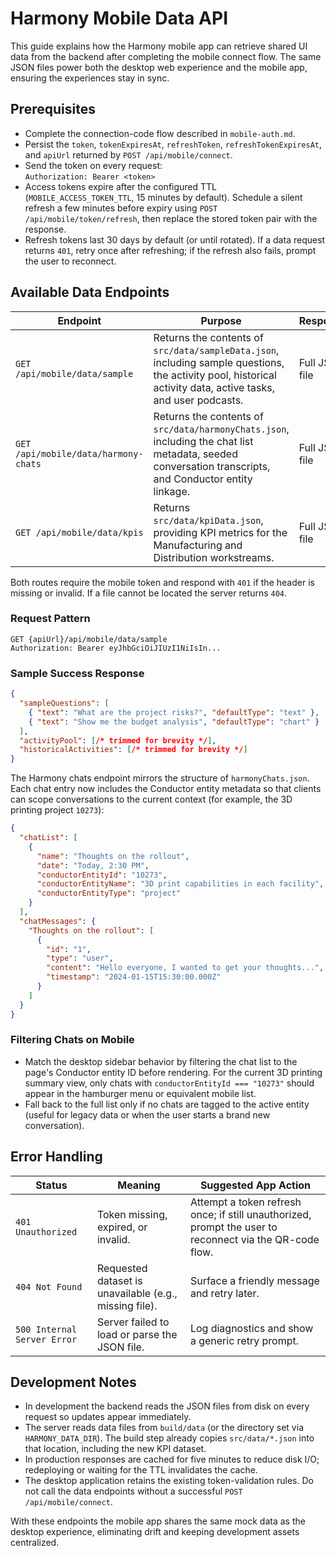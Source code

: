 # Harmony Mobile Data API

This guide explains how the Harmony mobile app can retrieve shared UI data from the backend after completing the mobile connect flow. The same JSON files power both the desktop web experience and the mobile app, ensuring the experiences stay in sync.

## Prerequisites

- Complete the connection-code flow described in `mobile-auth.md`.
- Persist the `token`, `tokenExpiresAt`, `refreshToken`, `refreshTokenExpiresAt`, and `apiUrl` returned by `POST /api/mobile/connect`.
- Send the token on every request:  
  `Authorization: Bearer <token>`
- Access tokens expire after the configured TTL (`MOBILE_ACCESS_TOKEN_TTL`, 15 minutes by default). Schedule a silent refresh a few minutes before expiry using `POST /api/mobile/token/refresh`, then replace the stored token pair with the response.
- Refresh tokens last 30 days by default (or until rotated). If a data request returns `401`, retry once after refreshing; if the refresh also fails, prompt the user to reconnect.

## Available Data Endpoints

| Endpoint | Purpose | Response |
| --- | --- | --- |
| `GET /api/mobile/data/sample` | Returns the contents of `src/data/sampleData.json`, including sample questions, the activity pool, historical activity data, active tasks, and user podcasts. | Full JSON file |
| `GET /api/mobile/data/harmony-chats` | Returns the contents of `src/data/harmonyChats.json`, including the chat list metadata, seeded conversation transcripts, and Conductor entity linkage. | Full JSON file |
| `GET /api/mobile/data/kpis` | Returns `src/data/kpiData.json`, providing KPI metrics for the Manufacturing and Distribution workstreams. | Full JSON file |

Both routes require the mobile token and respond with `401` if the header is missing or invalid. If a file cannot be located the server returns `404`.

### Request Pattern

```http
GET {apiUrl}/api/mobile/data/sample
Authorization: Bearer eyJhbGciOiJIUzI1NiIsIn...
```

### Sample Success Response

```json
{
  "sampleQuestions": [
    { "text": "What are the project risks?", "defaultType": "text" },
    { "text": "Show me the budget analysis", "defaultType": "chart" }
  ],
  "activityPool": [/* trimmed for brevity */],
  "historicalActivities": [/* trimmed for brevity */]
}
```

The Harmony chats endpoint mirrors the structure of `harmonyChats.json`. Each chat entry now includes the Conductor entity metadata so that clients can scope conversations to the current context (for example, the 3D printing project `10273`):

```json
{
  "chatList": [
    {
      "name": "Thoughts on the rollout",
      "date": "Today, 2:30 PM",
      "conductorEntityId": "10273",
      "conductorEntityName": "3D print capabilities in each facility",
      "conductorEntityType": "project"
    }
  ],
  "chatMessages": {
    "Thoughts on the rollout": [
      {
        "id": "1",
        "type": "user",
        "content": "Hello everyone, I wanted to get your thoughts...",
        "timestamp": "2024-01-15T15:30:00.000Z"
      }
    ]
  }
}
```

### Filtering Chats on Mobile

- Match the desktop sidebar behavior by filtering the chat list to the page's Conductor entity ID before rendering. For the current 3D printing summary view, only chats with `conductorEntityId === "10273"` should appear in the hamburger menu or equivalent mobile list.
- Fall back to the full list only if no chats are tagged to the active entity (useful for legacy data or when the user starts a brand new conversation).

## Error Handling

| Status | Meaning | Suggested App Action |
| --- | --- | --- |
| `401 Unauthorized` | Token missing, expired, or invalid. | Attempt a token refresh once; if still unauthorized, prompt the user to reconnect via the QR-code flow. |
| `404 Not Found` | Requested dataset is unavailable (e.g., missing file). | Surface a friendly message and retry later. |
| `500 Internal Server Error` | Server failed to load or parse the JSON file. | Log diagnostics and show a generic retry prompt. |

## Development Notes

- In development the backend reads the JSON files from disk on every request so updates appear immediately.
- The server reads data files from `build/data` (or the directory set via `HARMONY_DATA_DIR`). The build step already copies `src/data/*.json` into that location, including the new KPI dataset.
- In production responses are cached for five minutes to reduce disk I/O; redeploying or waiting for the TTL invalidates the cache.
- The desktop application retains the existing token-validation rules. Do not call the data endpoints without a successful `POST /api/mobile/connect`.

With these endpoints the mobile app shares the same mock data as the desktop experience, eliminating drift and keeping development assets centralized.
